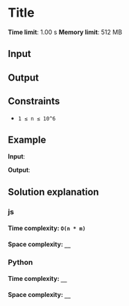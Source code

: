 # Title

**Time limit**: 1.00 s
**Memory limit**: 512 MB

## Input

## Output

## Constraints

- `1 ≤ n ≤ 10^6`

## Example

**Input**:

**Output**:

## Solution explanation

### js

#### Time complexity: `O(n * m)`

#### Space complexity: `__`

### Python

#### Time complexity: `__`

#### Space complexity: `__`
